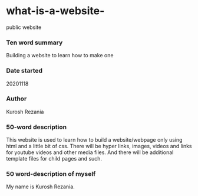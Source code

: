 # what-is-a-website-
public website

### Ten word summary
Building a website to learn how to make one

### Date started
20201118

### Author
Kurosh Rezania

### 50-word description
This website is used to learn how to build a website/webpage only using html and a little bit of css. There will be hyper links, images, videos and links for youtube videos and other media files. And there will be additional template files for child pages and such.

### 50 word-description of myself
My name is Kurosh Rezania.
